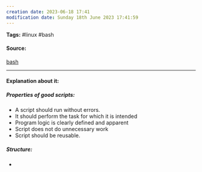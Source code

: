```yaml
---
creation date: 2023-06-18 17:41
modification date: Sunday 18th June 2023 17:41:59
---
```


**Tags:** #linux #bash

#### Source:
[bash](https://tldp.org/LDP/Bash-Beginners-Guide/html/sect_01_05.html)

--------------------------------------

#### Explanation about it:

##### Properties of good scripts:

* A script should run without errors.
* It should perform the task for which it is intended
* Program logic is clearly defined  and apparent
* Script does not do unnecessary work
* Script should be reusable.

##### Structure:

* 